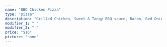 ```yaml
---
name: "BBQ Chicken Pizza"
type: "pizza"
description: "Grilled Chicken, Sweet & Tangy BBQ sauce, Bacon, Red Onion & Cilantro."
modifier_1: " "
modifier_2: " "
price: "$16"
picture: "none"
---
```

